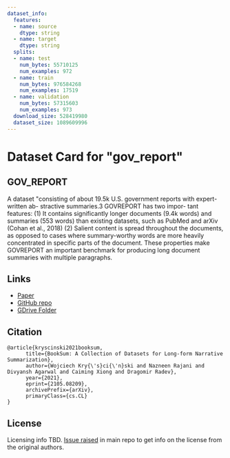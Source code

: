 ```yaml
---
dataset_info:
  features:
  - name: source
    dtype: string
  - name: target
    dtype: string
  splits:
  - name: test
    num_bytes: 55710125
    num_examples: 972
  - name: train
    num_bytes: 976584268
    num_examples: 17519
  - name: validation
    num_bytes: 57315603
    num_examples: 973
  download_size: 528419980
  dataset_size: 1089609996
---
```

# Dataset Card for "gov_report"

## GOV_REPORT
A dataset "consisting of about 19.5k U.S. government reports with expert-written ab- stractive summaries.3 GOVREPORT has two impor- tant features: (1) It contains significantly longer documents (9.4k words) and summaries (553 words) than existing datasets, such as PubMed and arXiv (Cohan et al., 2018) (2) Salient content is spread throughout the documents, as opposed
to cases where summary-worthy words are
more heavily concentrated in specific parts of the
document. These properties make GOVREPORT an
important benchmark for producing long document
summaries with multiple paragraphs. 

## Links

- [Paper](https://aclanthology.org/2021.naacl-main.112.pdf)
- [GitHub repo](http://cloud.datacrunch.io)
- [GDrive Folder](https://drive.google.com/drive/folders/128KyqPTwZ0Si9RV_IX-md2dcHeRTUHkr)

## Citation
```
@article{kryscinski2021booksum,
      title={BookSum: A Collection of Datasets for Long-form Narrative Summarization}, 
      author={Wojciech Kry{\'s}ci{\'n}ski and Nazneen Rajani and Divyansh Agarwal and Caiming Xiong and Dragomir Radev},
      year={2021},
      eprint={2105.08209},
      archivePrefix={arXiv},
      primaryClass={cs.CL}
}
```

## License
Licensing info TBD. [Issue raised](https://github.com/luyang-huang96/LongDocSum/issues/7) in main repo to get info on the license from the original authors.